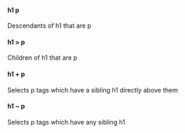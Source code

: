 #### h1 p
Descendants of h1 that are p

#### h1 > p
Children of h1 that are p

#### h1 + p
Selects p tags which have a sibling h1 directly above them

#### h1 ~ p
Selects p tags which have any sibling h1